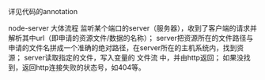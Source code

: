 详见代码的annotation

node-server 大体流程
监听某个端口的server（服务器），收到了客户端的请求并解析其中url（即申请的资源文件/数据的名称）；
server把资源所在的文件路径与申请的文件名拼成一个准确的绝对路径，在server所在的主机系统内，找到资源；
server读取指定的文件，写入变量的 文件流 中，并由http返回；
如果没找到，返回http连接失败的状态号，如404等。